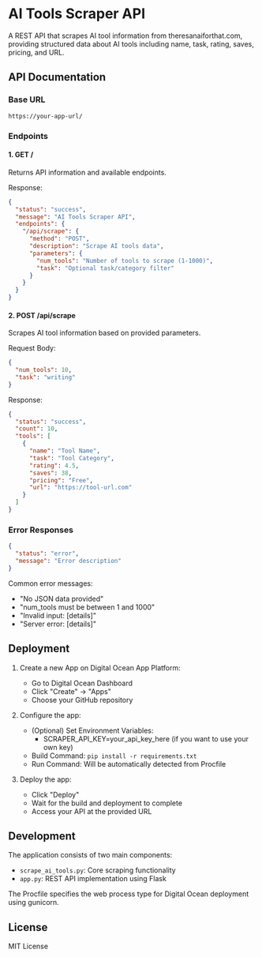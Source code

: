 # AI Tools Scraper API

A REST API that scrapes AI tool information from theresanaiforthat.com, providing structured data about AI tools including name, task, rating, saves, pricing, and URL.

## API Documentation

### Base URL
```
https://your-app-url/
```

### Endpoints

#### 1. GET /
Returns API information and available endpoints.

Response:
```json
{
  "status": "success",
  "message": "AI Tools Scraper API",
  "endpoints": {
    "/api/scrape": {
      "method": "POST",
      "description": "Scrape AI tools data",
      "parameters": {
        "num_tools": "Number of tools to scrape (1-1000)",
        "task": "Optional task/category filter"
      }
    }
  }
}
```

#### 2. POST /api/scrape
Scrapes AI tool information based on provided parameters.

Request Body:
```json
{
  "num_tools": 10,
  "task": "writing"
}
```

Response:
```json
{
  "status": "success",
  "count": 10,
  "tools": [
    {
      "name": "Tool Name",
      "task": "Tool Category",
      "rating": 4.5,
      "saves": 38,
      "pricing": "Free",
      "url": "https://tool-url.com"
    }
  ]
}
```

### Error Responses

```json
{
  "status": "error",
  "message": "Error description"
}
```

Common error messages:
- "No JSON data provided"
- "num_tools must be between 1 and 1000"
- "Invalid input: [details]"
- "Server error: [details]"

## Deployment

1. Create a new App on Digital Ocean App Platform:
   - Go to Digital Ocean Dashboard
   - Click "Create" -> "Apps"
   - Choose your GitHub repository

2. Configure the app:
   - (Optional) Set Environment Variables:
     - SCRAPER_API_KEY=your_api_key_here (if you want to use your own key)
   - Build Command: `pip install -r requirements.txt`
   - Run Command: Will be automatically detected from Procfile

3. Deploy the app:
   - Click "Deploy"
   - Wait for the build and deployment to complete
   - Access your API at the provided URL

## Development

The application consists of two main components:
- `scrape_ai_tools.py`: Core scraping functionality
- `app.py`: REST API implementation using Flask

The Procfile specifies the web process type for Digital Ocean deployment using gunicorn.

## License

MIT License
